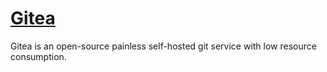 # [Gitea](https://about.gitea.com/)

Gitea is an open-source painless self-hosted git service with low resource consumption.
